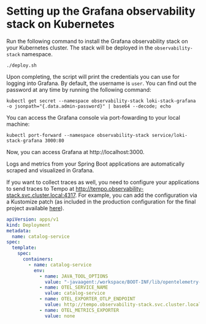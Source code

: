 # Setting up the Grafana observability stack on Kubernetes

Run the following command to install the Grafana observability stack on your Kubernetes cluster. The stack
will be deployed in the `observability-stack` namespace.

```shell
./deploy.sh
```

Upon completing, the script will print the credentials you can use for logging into Grafana.
By default, the username is `user`. You can find out the password at any time by running the following
command:

```shell
kubectl get secret --namespace observability-stack loki-stack-grafana -o jsonpath="{.data.admin-password}" | base64 --decode; echo
```

You can access the Grafana console via port-fowarding to your local machine:

```shell
kubectl port-forward --namespace observability-stack service/loki-stack-grafana 3000:80
```

Now, you can access Grafana at http://localhost:3000.

Logs and metrics from your Spring Boot applications are automatically scraped and visualized in Grafana.

If you want to collect traces as well, you need to configure your applications to send traces
to Tempo at http://tempo.observability-stack.svc.cluster.local:4317. For example, you can add
the configuration via a Kustomize patch (as included in the production configuration
for the final project available [here](https://github.com/ThomasVitale/cloud-native-spring-in-action/tree/main/PolarBookshop/polar-deployment/kubernetes/applications)).

```yaml
apiVersion: apps/v1
kind: Deployment
metadata:
  name: catalog-service
spec:
  template:
    spec:
      containers:
        - name: catalog-service
          env:
            - name: JAVA_TOOL_OPTIONS
              value: "-javaagent:/workspace/BOOT-INF/lib/opentelemetry-javaagent-1.19.2.jar"
            - name: OTEL_SERVICE_NAME
              value: catalog-service
            - name: OTEL_EXPORTER_OTLP_ENDPOINT
              value: http://tempo.observability-stack.svc.cluster.local:4317
            - name: OTEL_METRICS_EXPORTER
              value: none
```

